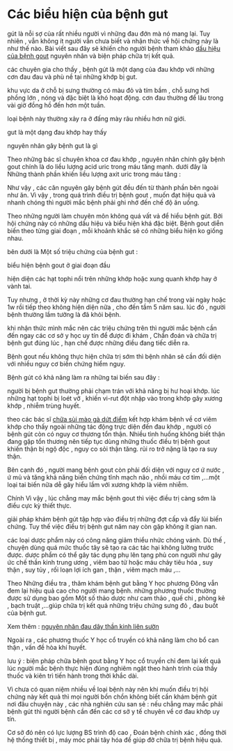 # Các biểu hiện của bệnh gut
<p>gút là nỗi sợ của rất nhiều người vì những đau đớn mà nó mang lại. Tuy nhiên , vẫn không ít người vẫn chưa biết và nhận thức về hội chứng này là như thế nào. Bài viết sau đây sẽ khiến cho người bệnh tham khảo <a href="http://phongkhamsuimaoga.com/benh-gout-la-gi-nguyen-nhan-va-cach-dieu-tri-1440.html">dấu hiệu của bệnh gout</a> nguyên nhân và biện pháp chữa trị kết quả.</p>

<p>các chuyên gia cho thấy , bệnh gút là một dạng của đau khớp với những cơn đau đau và phù nề tại những khớp bị gut.</p>

<p>khu vực da ở chỗ bị sưng thường có màu đỏ và tím bầm , chỗ sưng hơi phồng lớn , nóng và đặc biệt là khó hoạt động. cơn đau thường để lâu trong vài giờ đồng hồ đến hơn một tuần.</p>

<p>loại bệnh này thường xảy ra ở đấng mày râu nhiều hơn nữ giới.</p>

<p>gut là một dạng đau khớp hay thấy</p>

<p>nguyên nhân gây bệnh gut là gì</p>

<p>Theo những bác sĩ chuyên khoa cơ đau khớp , nguyên nhân chính gây bệnh gout chính là do liều lượng acid uric trong máu tăng mạnh. dưới đây là Những thành phần khiến liều lượng axit uric trong máu tăng :</p>

<p>Như vậy , các căn nguyên gây bệnh gút đều đến từ thành phần bên ngoài như ăn. Vì vậy , trong quá trình điều trị bệnh gout , muốn đạt hiệu quả và nhanh chóng thì người mắc bệnh phải ghi nhớ đến chế độ ăn uống.</p>

<p>Theo những người làm chuyên môn không quá vất vả để hiểu bệnh gút. Bởi hội chứng này có những dấu hiệu và biểu hiện khá đặc biệt. Bệnh gout diễn biến theo từng giai đoạn , mỗi khoảnh khắc sẽ có những biểu hiện ko giống nhau.</p>

<p>bên dưới là Một số triệu chứng của bệnh gut :</p>

<p>biểu hiện bệnh gout ở giai đoạn đầu</p>

<p>hiện diện các hạt tophi nổi trên những khớp hoặc xung quanh khớp hay ở vành tai.</p>

<p>Tuy nhưng , ở thời kỳ này những cơ đau thường hạn chế trong vài ngày hoặc 1w rồi tiếp theo không hiện diện nữa , cho đến tầm 5 năm sau. lúc đó , người bệnh thường lầm tưởng là đã khỏi bệnh.</p>

<p>khi nhận thức mình mắc nên các triệu chứng trên thì người mắc bệnh cần đến ngay các cơ sở y học uy tín để được đi khám , Chẩn đoán và chữa trị bệnh gut đúng lúc , hạn chế được những điều đang tiếc diễn ra.</p>

<p>Bệnh gout nếu không thực hiện chữa trị sớm thì bệnh nhân sẽ cần đối diện với nhiều nguy cơ biến chứng hiểm nguy.</p>

<p>Bệnh gút có khả năng làm ra những tai biến sau đây :</p>

<p>người bị bệnh gut thường phải chạm trán với khả năng bị hư hoại khớp. lúc những hạt tophi bị loét vỡ , khiến vi-rut đột nhập vào trong khớp gây xương khớp , nhiễm trùng huyết.</p>

<p>theo các bác sĩ <a href="http://phongkhamsuimaoga.com">chữa sùi mào gà dứt điểm</a> kết hợp khám bệnh về cơ viêm khớp cho thấy ngoài những tác động trực diện đến đau khớp , người có bệnh gút còn có nguy cơ thương tổn thận. Nhiều tình huống không biết thận đang gặp tổn thương nên tiếp tục dùng những thuốc điều trị bệnh gout khiến thận bị ngộ độc , nguy co sỏi thận tăng. rủi ro trở nặng là tạo ra suy thận.</p>

<p>Bên cạnh đó , người mang bệnh gout còn phải đối diện với nguy cơ ứ nước , ứ mủ và tăng khả năng biến chứng tĩnh mạch não , nhồi máu cơ tim ,&hellip;một loại tai biến nữa dễ gây hiểu lầm với xương khớp là viêm nhiễm.</p>

<p>Chính Vì vậy , lúc chẳng may mắc bệnh gout thì việc điều trị càng sớm là điều cực kỳ thiết thực.</p>

<p>giải pháp khám bệnh gút tập hợp vào điều trị những đợt cấp và đẩy lùi biến chứng. Tuy thế việc điều trị bệnh gut năm nay còn gặp không ít gian nan.</p>

<p>các loại dược phẩm này có công năng giảm thiểu nhức chóng vánh. Dù thế , chuyện dùng quá mức thuốc tây sẽ tạo ra các tác hại không lường trước được. dược phẩm có thể gây tác dụng phụ lên tạng phủ con người như gây ức chế thần kinh trung ương , viêm bao tử hoặc máu chảy tiêu hóa , suy thận , suy tủy , rối loạn lợi ích gan , thận , viêm mạch máu ,&hellip;</p>

<p>Theo Những điều tra , thăm khám bệnh gut bằng Y học phương Đông vẫn đem lại hiệu quả cao cho người mang bệnh. những phương thuốc thường được sử dụng bao gồm Một số thảo dược như cam thảo , quế chi , phòng kẻ , bạch truật ,&hellip;giúp chữa trị kết quả những triệu chứng sưng đỏ , đau buốt của bệnh gut.</p>

<p>Xem thêm : <a href="http://phongkhamsuimaoga.com/trieu-chung-nguyen-nhan-va-cach-chua-dau-day-than-kinh-lien-suon-1439.html">nguyên nhân đau dây thần kinh liên sườn</a></p>

<p>Ngoài ra , các phương thuốc Y học cổ truyền có khả năng làm cho bổ can thận , vấn đề hòa khí huyết.</p>

<p>lưu ý : biện pháp chữa bệnh gout bằng Y học cổ truyền chỉ đem lại kết quả lúc người mắc bệnh thực hiện đúng nghiêm ngặt theo hành trình của thầy thuốc và kiên trì tiến hành trong thời khắc dài.</p>

<p>Vì chưa có quan niệm nhiều về loại bệnh này nên khi muốn điều trị hội chứng này kết quả thì mọi người bồn chồn không biết cần khám bệnh gút nơi đâu chuyện này , các nhà nghiên cứu san sẻ : nếu chẳng may mắc phải bệnh gút thì người bệnh cần đến các cơ sở y tế chuyên về cơ đau khớp uy tín.</p>

<p>Cơ sở đó nên có lực lượng BS trình độ cao , Đoán bệnh chính xác , đồng thời hệ thống thiết bị , máy móc phải tây hóa để giúp đỡ chữa trị bệnh hiệu quả.</p>
